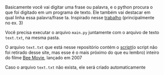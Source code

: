Basicamente você vai digitar uma frase ou palavra, e o python procura o que foi digitado em um programa de texto. Ele também vai destacar em qual linha essa palavra/frase ta. Inspirado 
nesse [trabalho](https://github.com/Kovalski-rgb/RA_AF10)  (principalmente no ex. 3)

Você precisa executar o arquivo `main.py` juntamente com o arquivo de texto `text.txt`, na mesma pasta.

O arquivo `text.txt` que está nesse repositório contém o [script](http://www.script-o-rama.com/movie_scripts/a1/bee-movie-script-transcript-seinfeld.html)(o script não foi retirado desse site, mas esse é o mais próximo do que eu lembro) inteiro do filme [Bee Movie](https://pt.wikipedia.org/wiki/Bee_Movie), lançado em 2007

Caso o arquivo `text.txt` não exista, ele será criado automaticamente
